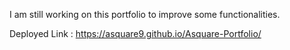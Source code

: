 I am still working on this portfolio to improve some functionalities.

Deployed Link : https://asquare9.github.io/Asquare-Portfolio/
